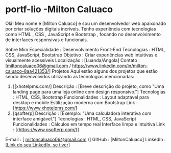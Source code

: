 # portf-lio -Milton Caluaco
Olá! Meu nome é [Milton Caluaco] e sou um desenvolvedor web apaixonado por criar soluções digitais incríveis. Tenho experiência com tecnologias como HTML , CSS , JavaScript e Bootstrap , focando no desenvolvimento de interfaces responsivas e funcionais.

Sobre Mim
Especialidade : Desenvolvimento Front-End
Tecnologias : HTML, CSS, JavaScript, Bootstrap
Objetivo : Criar experiências web intuitivas e visualmente acessíveis
Localização : [Luanda/Angola]
Contato : [miltoncaluaco06@gmail.com / https://www.linkedin.com/in/milton-caluaco-8aa421353/]
Projetos
Aqui estão alguns dos projetos que estão sendo desenvolvidos utilizando as tecnologias mencionadas:

1. [[xhotelpms.com/]
Descrição : [Breve descrição do projeto, como "Uma landing page para uma loja online com design responsivo."]
Tecnologias : HTML, CSS, Bootstrap
Funcionalidades :
Layout adaptável para desktop e mobile
Estilização moderna com Bootstrap
Link : [https://www.xhotelpms.com/]
2. [qsofterp]
Descrição : [Exemplo: "Uma calculadora interativa com interface amigável."]
Tecnologias : HTML, CSS, JavaScript
Funcionalidades :
Cálculos em tempo real
Interface limpa e intuitiva
Link : [(https://www.qsofterp.com/)]


E-mail : [ miltoncaluaco06@gmail.com /]
GitHub : [MiltonCaluaco]
LinkedIn : [[Link do seu LinkedIn, se tiver](https://www.linkedin.com/in/milton-caluaco-8aa421353/)]
